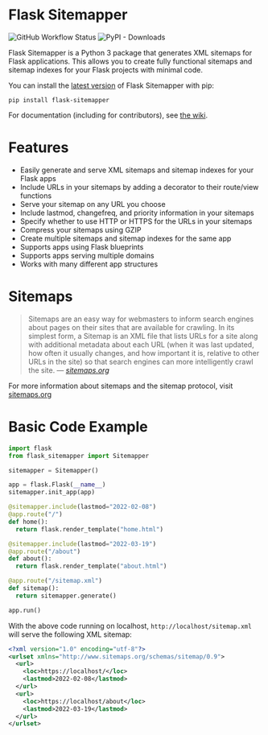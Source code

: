 # Flask Sitemapper
![GitHub Workflow Status](https://img.shields.io/github/workflow/status/h-janes/flask-sitemapper/Run%20Tests)
![PyPI - Downloads](https://img.shields.io/pypi/dm/flask-sitemapper?color=%23529AC3)

Flask Sitemapper is a Python 3 package that generates XML sitemaps for Flask applications. This allows you to create fully functional sitemaps and sitemap indexes for your Flask projects with minimal code.

You can install the [latest version](https://pypi.org/project/flask-sitemapper/) of Flask Sitemapper with pip:
```terminal
pip install flask-sitemapper
```

For documentation (including for contributors), see [the wiki](https://github.com/h-janes/flask-sitemapper/wiki).

# Features
* Easily generate and serve XML sitemaps and sitemap indexes for your Flask apps
* Include URLs in your sitemaps by adding a decorator to their route/view functions
* Serve your sitemap on any URL you choose
* Include lastmod, changefreq, and priority information in your sitemaps
* Specify whether to use HTTP or HTTPS for the URLs in your sitemaps
* Compress your sitemaps using GZIP
* Create multiple sitemaps and sitemap indexes for the same app
* Supports apps using Flask blueprints
* Supports apps serving multiple domains
* Works with many different app structures

# Sitemaps
> Sitemaps are an easy way for webmasters to inform search engines about pages on their sites that are available for crawling. In its simplest form, a Sitemap is an XML file that lists URLs for a site along with additional metadata about each URL (when it was last updated, how often it usually changes, and how important it is, relative to other URLs in the site) so that search engines can more intelligently crawl the site.
> &mdash; <cite>[sitemaps.org](https://www.sitemaps.org)</cite>

For more information about sitemaps and the sitemap protocol, visit [sitemaps.org](https://www.sitemaps.org)

# Basic Code Example
```python
import flask
from flask_sitemapper import Sitemapper

sitemapper = Sitemapper()

app = flask.Flask(__name__)
sitemapper.init_app(app)

@sitemapper.include(lastmod="2022-02-08")
@app.route("/")
def home():
  return flask.render_template("home.html")

@sitemapper.include(lastmod="2022-03-19")
@app.route("/about")
def about():
  return flask.render_template("about.html")

@app.route("/sitemap.xml")
def sitemap():
  return sitemapper.generate()

app.run()
```

With the above code running on localhost, `http://localhost/sitemap.xml` will serve the following XML sitemap:
```xml
<?xml version="1.0" encoding="utf-8"?>
<urlset xmlns="http://www.sitemaps.org/schemas/sitemap/0.9">
  <url>
    <loc>https://localhost/</loc>
    <lastmod>2022-02-08</lastmod>
  </url>
  <url>
    <loc>https://localhost/about</loc>
    <lastmod>2022-03-19</lastmod>
  </url>
</urlset>
```